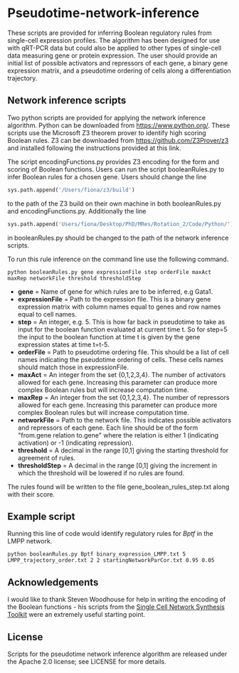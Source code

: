 # Pseudotime-network-inference
These scripts are provided for inferring Boolean regulatory rules from single-cell expression profiles. The algorithm has been designed for use 
with qRT-PCR data but could also be applied to other types of single-cell data measuring gene or protein expression. 
The user should provide an initial list of possible activators and repressors of each gene, a binary gene expression matrix,
and a pseudotime ordering of cells along a differentiation trajectory.

## Network inference scripts
Two python scripts are provided for applying the network inference algorithm. Python can be downloaded from https://www.python.org/.
These scripts use the Microsoft Z3 theorem prover to identify
high scoring Boolean rules. Z3 can be downloaded from https://github.com/Z3Prover/z3 and installed following the instructions provided at
this link. 

The script encodingFunctions.py provides Z3 encoding for the form and scoring of Boolean functions. Users can run the script
booleanRules.py to infer Boolean rules for a chosen gene. Users should change the line
```python
sys.path.append('/Users/fiona/z3/build')
```
to the path of the Z3 build on their own machine in both booleanRules.py and encodingFunctions.py. Additionally the line 
```python
sys.path.append('Users/fiona/Desktop/PhD/MRes/Rotation_2/Code/Python/')
```
in booleanRules.py should be changed to the path of the network inference scripts.


To run this rule inference on the command line use the following command.

```python booleanRules.py gene expressionFile step orderFile maxAct maxRep networkFile threshold thresholdStep```

* **gene** = Name of gene for which rules are to be inferred, e.g Gata1.
* **expressionFile** = Path to the expression file. This is a binary gene expression matrix with column names equal to genes and 
row names equal to cell names.
* **step** = An integer, e.g. 5. This is how far back in pseudotime to take as input for the boolean function evaluated at current time t. 
So for step=5 the input to the boolean function at time t is given by the gene expression states at time t=t-5.
* **orderFile** = Path to pseudotime ordering file. This should be a list of cell names indicating the pseudotime ordering of cells. 
These cells names should match those in expressionFile.
* **maxAct** = An integer from the set {0,1,2,3,4}. The number of activators allowed for each gene. Increasing this parameter can produce
more complex Boolean rules but will increase computation time.
* **maxRep** = An integer from the set {0,1,2,3,4}. The number of repressors allowed for each gene. Increasing this parameter can produce
more complex Boolean rules but will increase computation time.
* **networkFile** = Path to the network file. This indicates possible activators and repressors of each gene. Each line should be of the 
form "from.gene relation to.gene" where the relation is either 1 (indicating activation) or -1 (indicating repression).
* **threshold** = A decimal in the range [0,1] giving the starting threshold for agreement of rules. 
* **thresholdStep** = A decimal in the range [0,1] giving the increment in which the threshold will be lowered if no rules are found.

The rules found will be written to the file gene_boolean_rules_step.txt along with their score.

## Example script
Running this line of code would identify regulatory rules for *Bptf* in the LMPP network. 

```python booleanRules.py Bptf binary_expression_LMPP.txt 5 LMPP_trajectory_order.txt 2 2 startingNetworkParCor.txt 0.95 0.05```

## Acknowledgements
I would like to thank Steven Woodhouse for help in writing the encoding of the Boolean functions - his scripts from the 
[Single Cell Network Synthesis Toolkit](https://github.com/swoodhouse/SCNS-Toolkit) were an extremely useful starting point.

## License
Scripts for the pseudotime network inference algorithm are released under the Apache 2.0 license; see LICENSE for more details.
